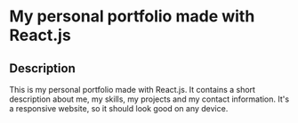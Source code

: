 # My personal portfolio made with React.js

## Description

This is my personal portfolio made with React.js. It contains a short description about me, my skills, my projects and my contact information.
It's a responsive website, so it should look good on any device.